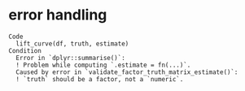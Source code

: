 # error handling

    Code
      lift_curve(df, truth, estimate)
    Condition
      Error in `dplyr::summarise()`:
      ! Problem while computing `.estimate = fn(...)`.
      Caused by error in `validate_factor_truth_matrix_estimate()`:
      ! `truth` should be a factor, not a `numeric`.

